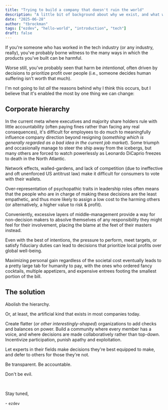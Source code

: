 ```yaml
---
title: "Trying to build a company that doesn't ruin the world"
description: "A little bit of background about why we exist, and what we're trying to do."
date: "2025-06-28"
author: "tbrockman"
tags: ["ezdev", "hello-world", "introduction", "tech"]
draft: false
---
```


If you're someone who has worked in the tech industry (or any industry, really), you've probably borne witness to the many ways in which the products you've built can be harmful. 

Worse still, you've probably seen that harm be *intentional*, often driven by decisions to prioritize profit over people (i.e., someone decides human suffering isn't worth that much).

I'm not going to list _all_ the reasons behind why I think this occurs, but I believe that it's enabled the most by one thing we can change:

## Corporate hierarchy

In the current meta where executives and majority share holders rule with little accountability (often paying fines rather than facing any real consequences), it's difficult for employees to do much to meaningfully influence company direction beyond resigning (*something which is generally regarded as a bad idea in the current job market*). Some triumph and occasionally manage to steer the ship away from the icebergs, but many others are forced to watch powerlessly as Leonardo DiCaprio freezes to death in the North Atlantic.

Network effects, walled-gardens, and lack of competition (due to ineffective and oft unenforced US antitrust law) make it difficult for consumers to vote with their wallets.

Over-representation of psychopathic traits in leadership roles often means that the people who are in charge of making these decisions are the least empathetic, and thus more likely to assign a low cost to the harming others (or alternatively, a higher value to risk & profit).

Conveniently, excessive layers of middle-management provide a way for non-decision makers to absolve themselves of any responsibility they might feel for their involvement, placing the blame at the feet of their masters instead.

Even with the best of intentions, the pressure to perform, meet targets, or satisfy fiduciary duties can lead to decisions that prioritize local profits over global well-being.

Maximizing personal gain regardless of the societal cost eventually leads to a pretty large tab for humanity to pay, with the ones who ordered fancy cocktails, multiple appetizers, and expensive entrees footing the smallest portion of the bill.


## The solution

Abolish the hierarchy.

Or, at least, the artificial kind that exists in most companies today.

Create flatter (_or other interestingly-shaped_) organizations to add checks and balances on power. Build a community where every member has a voice, and where decisions are made collaboratively rather than top-down. Incentivize participation, punish apathy and exploitation. 

Let experts in their fields make decisions they're best equipped to make, and defer to others for those they're not.

Be transparent. Be accountable.

Don't be evil.

<br>

Stay tuned,

\- `ezdev`